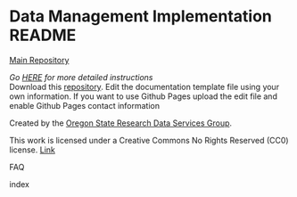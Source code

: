 # Data Management Implementation README

[Main Repository](https://landonma.github.io/Data-Management-Templates-Project/)

*Go [HERE]() for more detailed instructions*  
Download this [repository](https://github.com/landonma/Data-Management-Documentation-File-Creator). Edit the documentation template file using your own information. If you want to use Github Pages upload the edit file and enable Github Pages
contact information

Created by the [Oregon State Research Data Services Group](https://guides.library.oregonstate.edu/research-data-services).    

This work is licensed under a Creative Commons No Rights Reserved (CC0) license. [Link](https://creativecommons.org/publicdomain/zero/1.0/)

FAQ

index
